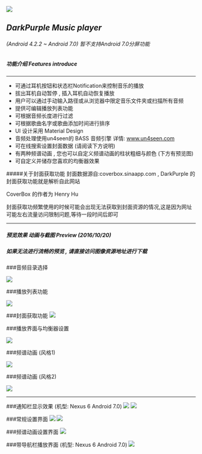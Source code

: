 ![](https://github.com/ocwvar/DarkPurple/blob/master/app/src/main/res/mipmap-xxxhdpi/ic_launcher.png) 
## *DarkPurple Music player*

###### (Android 4.2.2 ~ Android 7.0) 暂不支持Android 7.0分屏功能

##### 功能介绍  Features introduce

---
- 可通过耳机按钮和状态栏Notification来控制音乐的播放
- 拔出耳机自动暂停 , 插入耳机自动恢复播放
- 用户可以通过手动输入路径或从浏览器中限定音乐文件夹或扫描所有音频
- 提供可编辑播放列表功能
- 可根据音频长度进行过滤
- 可根据歌曲名字或歌曲添加时间进行排序
- UI 设计采用 Material Design
- 音频处理使用un4seen的 BASS 音频引擎  详情: www.un4seen.com
- 可在线搜索设置封面数据 (请阅读下方说明)
- 有两种频谱动画 , 您也可以自定义频谱动画的柱状粗细与颜色 (下方有预览图)
- 可自定义并储存您喜欢的均衡器效果

#####关于封面获取功能
封面数据源自:coverbox.sinaapp.com , DarkPurple 的封面获取功能就是解析自此网站

CoverBox 的作者为 Henry Hu

封面获取功频繁使用的时候可能会出现无法获取到封面资源的情况,这是因为网址可能左右流量访问限制问题,等待一段时间后即可

---
##### 预览效果 动画与截图 Preview (2016/10/20)
##### *如果无法进行流畅的预览 , 请直接访问图像资源地址进行下载*

###音频目录选择

![](https://github.com/ocwvar/DarkPurple/blob/master/app/showcase/gifs/musicfolder.gif)

###播放列表功能

![](https://github.com/ocwvar/DarkPurple/blob/master/app/showcase/gifs/playlist.gif)

###封面获取功能
![](https://github.com/ocwvar/DarkPurple/blob/master/app/showcase/gifs/dc.gif)

###播放界面与均衡器设置

![](https://github.com/ocwvar/DarkPurple/blob/master/app/showcase/gifs/playing.gif)

###频谱动画 (风格1)

![](https://github.com/ocwvar/DarkPurple/blob/master/app/showcase/gifs/sp1.gif)

###频谱动画 (风格2)

![](https://github.com/ocwvar/DarkPurple/blob/master/app/showcase/gifs/sp2.gif)

---

###通知栏显示效果 (机型: Nexus 6 Android 7.0)
![](https://github.com/ocwvar/DarkPurple/blob/master/app/showcase/screenshots/bignp.png)
![](https://github.com/ocwvar/DarkPurple/blob/master/app/showcase/screenshots/smallnp.png)

###常规设置界面
![](https://github.com/ocwvar/DarkPurple/blob/master/app/showcase/screenshots/normalsetting1.png)
![](https://github.com/ocwvar/DarkPurple/blob/master/app/showcase/screenshots/normalsetting2.png)

###频谱动画设置界面
![](https://github.com/ocwvar/DarkPurple/blob/master/app/showcase/screenshots/spsetting.png)

###带导航栏播放界面 (机型: Nexus 6 Android 7.0)
![](https://github.com/ocwvar/DarkPurple/blob/master/app/showcase/screenshots/full.png)

